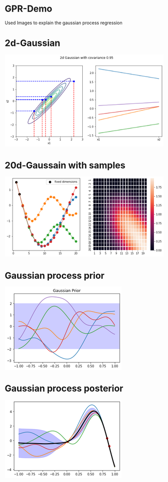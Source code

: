 # GPR-Demo
Used Images to explain the gaussian process regression
# 2d-Gaussian
![image](https://github.com/yyimingucl/Blogs_Demo/blob/main/GPR-Demo/image_file/figure1.3.png)
# 20d-Gaussain with samples
![image](https://github.com/yyimingucl/Blogs_Demo/blob/main/GPR-Demo/image_file/finite_demo.png)
# Gaussian process prior
![image](https://github.com/yyimingucl/Blogs_Demo/blob/main/GPR-Demo/image_file/Gaussian_prior.png)
# Gaussian process posterior 
![image](https://github.com/yyimingucl/Blogs_Demo/blob/main/GPR-Demo/image_file/Gaussian_posterior.png)
